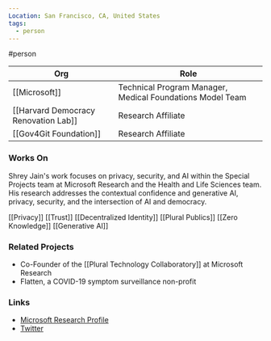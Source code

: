 ```yaml
---
Location: San Francisco, CA, United States
tags:
  - person
---
```

#person

| Org                                  | Role                                                      |
| ------------------------------------ | --------------------------------------------------------- |
| [[Microsoft]]                        | Technical Program Manager, Medical Foundations Model Team |
| [[Harvard Democracy Renovation Lab]] | Research Affiliate                                        |
| [[Gov4Git Foundation]]               | Research Affiliate                                        |

### Works On

Shrey Jain's work focuses on privacy, security, and AI within the Special Projects team at Microsoft Research and the Health and Life Sciences team. His research addresses the contextual confidence and generative AI, privacy, security, and the intersection of AI and democracy. 

[[Privacy]]
[[Trust]]
[[Decentralized Identity]]
[[Plural Publics]]
[[Zero Knowledge]]
[[Generative AI]]

### Related Projects

- Co-Founder of the [[Plural Technology Collaboratory]] at Microsoft Research
- Flatten, a COVID-19 symptom surveillance non-profit

### Links

- [Microsoft Research Profile](https://www.microsoft.com/en-us/research/people/shreyj/)
- [Twitter](https://twitter.com/shreyjain)